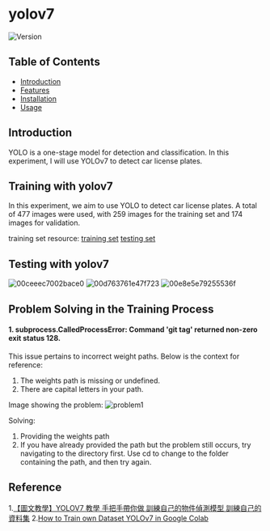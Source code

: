 # yolov7

![Version](https://img.shields.io/badge/version-1.0.0-brightgreen.svg)

## Table of Contents

- [Introduction](#introduction)
- [Features](#features)
- [Installation](#installation)
- [Usage](#usage)

## Introduction
YOLO is a one-stage model for detection and classification. In this experiment, I will use YOLOv7 to detect car license plates.

## Training with yolov7
In this experiment, we aim to use YOLO to detect car license plates. A total of 477 images were used, with 259 images for the training set and 174 images for validation.

training set resource: 
[training set](https://www.kaggle.com/datasets/andrewmvd/car-plate-detection)
[testing set](https://www.kaggle.com/datasets/fareselmenshawii/license-plate-dataset)

## Testing with yolov7

![00ceeec7002bace0](https://hackmd.io/_uploads/By7HLFHmJg.jpg)
![00d763761e47f723](https://hackmd.io/_uploads/Sygv8tHXkl.jpg)
![00e8e5e79255536f](https://hackmd.io/_uploads/ryAPIKHXJl.jpg)



## Problem Solving in the Training Process

#### 1. subprocess.CalledProcessError: Command 'git tag' returned non-zero exit status 128.
This issue pertains to incorrect weight paths. Below is the context for reference:
1. The weights path is missing or undefined.
2. There are capital letters in your path.

Image showing the problem:
![problem1](https://hackmd.io/_uploads/rk53zFrmJg.png)

Solving:
1. Providing the weights path
2. If you have already provided the path but the problem still occurs, try navigating to the directory first. Use cd to change to the folder containing the path, and then try again.

## Reference
1.[【圖文教學】YOLOV7 教學 手把手帶你做 訓練自己的物件偵測模型 訓練自己的資料集](https://medium.com/@huchi00057/yolov7-%E6%95%99%E5%AD%B8-%E6%89%8B%E6%8A%8A%E6%89%8B%E5%B8%B6%E4%BD%A0%E5%81%9A-%E7%94%A8gpu%E8%A8%93%E7%B7%B4%E8%87%AA%E5%B7%B1%E7%9A%84%E7%89%A9%E4%BB%B6%E5%81%B5%E6%B8%AC%E6%A8%A1%E5%9E%8B-%E8%A8%93%E7%B7%B4%E8%87%AA%E5%B7%B1%E7%9A%84%E8%B3%87%E6%96%99%E9%9B%86-pytorch-%E6%9E%B6%E6%A7%8B-coco%E6%A0%BC%E5%BC%8F%E8%B3%87%E6%96%99%E9%9B%86-d56370ab2035)
2.[How to Train own Dataset YOLOv7 in Google Colab](https://medium.com/@gary.tsai.advantest/yolov7-%E8%87%AA%E8%A8%82%E7%BE%A9%E8%A8%93%E7%B7%B4%E9%9B%86-4d9002e9d5bd)
